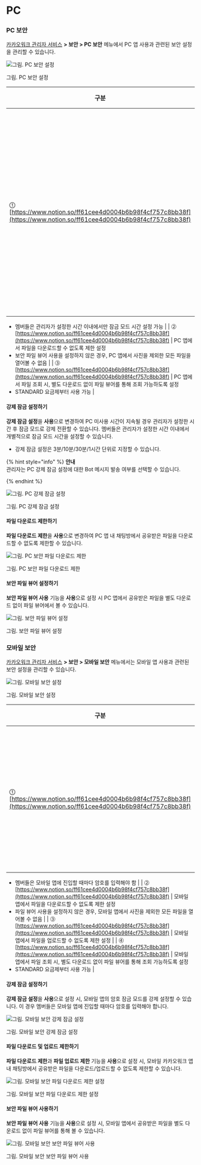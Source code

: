 # PC

### PC 보안

[카카오워크 관리자 서비스](https://admin.kakaowork.com/) **> 보안 > PC 보안** 메뉴에서 PC 앱 사용과 관련된 보안 설정을 관리할 수 있습니다.

![그림. PC 보안 설정](https://s3-us-west-2.amazonaws.com/secure.notion-static.com/76a337a3-1c8d-4704-9969-958dc795e2e0/PC\_%EB%B3%B4%EC%95%88\_%EC%84%A4%EC%A0%95.png)

그림. PC 보안 설정

| 구분                                                                                                                 | 설명                                |
| ------------------------------------------------------------------------------------------------------------------ | --------------------------------- |
| ⓵ [https://www.notion.so/ff61cee4d0004b6b98f4cf757c8bb38f](https://www.notion.so/ff61cee4d0004b6b98f4cf757c8bb38f) | PC 미사용 시간이 지속될 경우 잠금 모드로 강제 전환 설정 |

* 멤버들은 관리자가 설정한 시간 이내에서만 잠금 모드 시간 설정 가능 | | ⓶ [https://www.notion.so/ff61cee4d0004b6b98f4cf757c8bb38f](https://www.notion.so/ff61cee4d0004b6b98f4cf757c8bb38f) | PC 앱에서 파일을 다운로드할 수 없도록 제한 설정
* 보안 파일 뷰어 사용을 설정하지 않은 경우, PC 앱에서 사진을 제외한 모든 파일을 열어볼 수 없음 | | ⓷ [https://www.notion.so/ff61cee4d0004b6b98f4cf757c8bb38f](https://www.notion.so/ff61cee4d0004b6b98f4cf757c8bb38f) | PC 앱에서 파일 조회 시, 별도 다운로드 없이 파일 뷰어를 통해 조회 가능하도록 설정
* STANDARD 요금제부터 사용 가능 |

#### 강제 잠금 설정하기

**강제 잠금 설정**을 **사용**으로 변경하여 PC 미사용 시간이 지속될 경우 관리자가 설정한 시간 후 잠금 모드로 강제 전환할 수 있습니다. 멤버들은 관리자가 설정한 시간 이내에서 개별적으로 잠금 모드 시간을 설정할 수 있습니다.

* 강제 잠금 설정은 3분/10분/30분/1시간 단위로 지정할 수 있습니다.

{% hint style="info" %}
**안내**<br>관리자는 PC 강제 잠금 설정에 대한 Bot 메시지 발송 여부를 선택할 수 있습니다.

{% endhint %}

![그림. PC 강제 잠금 설정](https://s3-us-west-2.amazonaws.com/secure.notion-static.com/e3b99dd9-1b03-4616-970b-52d4cdfc7304/%E1%84%89%E1%85%B3%E1%84%8F%E1%85%B3%E1%84%85%E1%85%B5%E1%86%AB%E1%84%89%E1%85%A3%E1%86%BA\_2022-12-08\_%E1%84%8B%E1%85%A9%E1%84%92%E1%85%AE\_7.18.36.png)

그림. PC 강제 잠금 설정

#### 파일 다운로드 제한하기

**파일 다운로드 제한**을 **사용**으로 변경하여 PC 앱 내 채팅방에서 공유받은 파일을 다운로드할 수 없도록 제한할 수 있습니다.

![그림. PC 보안 파일 다운로드 제한](https://s3-us-west-2.amazonaws.com/secure.notion-static.com/3ffeda9c-bfdb-43c9-85ae-8abd69ee15e4/%E1%84%89%E1%85%B3%E1%84%8F%E1%85%B3%E1%84%85%E1%85%B5%E1%86%AB%E1%84%89%E1%85%A3%E1%86%BA\_2022-12-08\_%E1%84%8B%E1%85%A9%E1%84%92%E1%85%AE\_7.26.13.png)

그림. PC 보안 파일 다운로드 제한

#### 보안 파일 뷰어 설정하기

**보안 파일 뷰어 사용** 기능을 **사용**으로 설정 시 PC 앱에서 공유받은 파일을 별도 다운로드 없이 파일 뷰어에서 볼 수 있습니다.

![그림. 보안 파일 뷰어 설정](https://s3-us-west-2.amazonaws.com/secure.notion-static.com/9ef517e4-263c-4d1a-a45e-43b33f5cb017/PC\_%EB%B3%B4%EC%95%88\_%ED%8C%8C%EC%9D%BC\_%EB%B7%B0%EC%96%B4\_%EC%84%A4%EC%A0%95.png)

그림. 보안 파일 뷰어 설정

### 모바일 보안

[카카오워크 관리자 서비스](https://admin.kakaowork.com/) **> 보안 > 모바일 보안** 메뉴에서는 모바일 앱 사용과 관련된 보안 설정을 관리할 수 있습니다.

![그림. 모바일 보안 설정](https://s3-us-west-2.amazonaws.com/secure.notion-static.com/8628ef8e-5b70-4a4f-a31e-6d1318ca2685/%EB%AA%A8%EB%B0%94%EC%9D%BC\_%EB%B3%B4%EC%95%88\_%EC%84%A4%EC%A0%95.png)

그림. 모바일 보안 설정

| 구분                                                                                                                 | 설명                     |
| ------------------------------------------------------------------------------------------------------------------ | ---------------------- |
| ⓵ [https://www.notion.so/ff61cee4d0004b6b98f4cf757c8bb38f](https://www.notion.so/ff61cee4d0004b6b98f4cf757c8bb38f) | 모바일 앱에서 암호 잠금 모드 강제 설정 |

* 멤버들은 모바일 앱에 진입할 때마다 암호를 입력해야 함 | | ⓶ [https://www.notion.so/ff61cee4d0004b6b98f4cf757c8bb38f](https://www.notion.so/ff61cee4d0004b6b98f4cf757c8bb38f) | 모바일 앱에서 파일을 다운로드할 수 없도록 제한 설정
* 파일 뷰어 사용을 설정하지 않은 경우, 모바일 앱에서 사진을 제외한 모든 파일을 열어볼 수 없음 | | ⓷ [https://www.notion.so/ff61cee4d0004b6b98f4cf757c8bb38f](https://www.notion.so/ff61cee4d0004b6b98f4cf757c8bb38f) | 모바일 앱에서 파일을 업로드할 수 없도록 제한 설정 | | ⓸ [https://www.notion.so/ff61cee4d0004b6b98f4cf757c8bb38f](https://www.notion.so/ff61cee4d0004b6b98f4cf757c8bb38f) | 모바일 앱에서 파일 조회 시, 별도 다운로드 없이 파일 뷰어를 통해 조회 가능하도록 설정
* STANDARD 요금제부터 사용 가능 |

#### 강제 잠금 설정하기

**강제 잠금 설정**을 **사용**으로 설정 시, 모바일 앱의 암호 잠금 모드를 강제 설정할 수 있습니다. 이 경우 멤버들은 모바일 앱에 진입할 때마다 암호를 입력해야 합니다.

![그림. 모바일 보안 강제 잠금 설정](https://s3-us-west-2.amazonaws.com/secure.notion-static.com/9cb46279-a527-486c-968f-fc251bdfcbd1/%E1%84%89%E1%85%B3%E1%84%8F%E1%85%B3%E1%84%85%E1%85%B5%E1%86%AB%E1%84%89%E1%85%A3%E1%86%BA\_2022-12-08\_%E1%84%8B%E1%85%A9%E1%84%92%E1%85%AE\_7.45.33.png)

그림. 모바일 보안 강제 잠금 설정

#### 파일 다운로드 및 업로드 제한하기

**파일 다운로드 제한**과 **파일 업로드 제한** 기능을 **사용**으로 설정 시, 모바일 카카오워크 앱 내 채팅방에서 공유받은 파일을 다운로드/업로드할 수 없도록 제한할 수 있습니다.

![그림. 모바일 보안 파일 다운로드 제한 설정](https://s3-us-west-2.amazonaws.com/secure.notion-static.com/1227df35-a0fc-40f7-935e-758072086c54/Group\_3465558.png)

그림. 모바일 보안 파일 다운로드 제한 설정

#### 보안 파일 뷰어 사용하기

**보안 파일 뷰어 사용** 기능을 **사용**으로 설정 시, 모바일 앱에서 공유받은 파일을 별도 다운로드 없이 파일 뷰어를 통해 볼 수 있습니다.

![그림. 모바일 보안 보안 파일 뷰어 사용](https://s3-us-west-2.amazonaws.com/secure.notion-static.com/5440d960-09e3-42f1-81da-0255bb5d066f/%EB%AA%A8%EB%B0%94%EC%9D%BC\_%ED%8C%8C%EC%9D%BC\_%EB%B7%B0%EC%96%B4\_%EC%82%AC%EC%9A%A9%ED%95%98%EA%B8%B0.png)

그림. 모바일 보안 보안 파일 뷰어 사용
